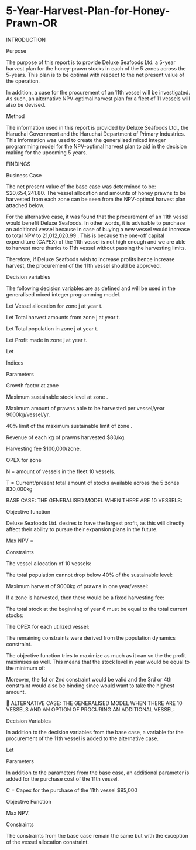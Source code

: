 # 5-Year-Harvest-Plan-for-Honey-Prawn-OR
INTRODUCTION

Purpose

The purpose of this report is to provide Deluxe Seafoods Ltd. a 5-year harvest plan for the honey-prawn stocks in each of the 5 zones across the 5-years. This plan is to be optimal with respect to the net present value of the operation. 

In addition, a case for the procurement of an 11th vessel will be investigated. As such, an alternative NPV-optimal harvest plan for a fleet of 11 vessels will also be devised.  

Method

The information used in this report is provided by Deluxe Seafoods Ltd., the Haruchai Government and the Haruchai Department of Primary Industries. This information was used to create the generalised mixed integer programming model for the NPV-optimal harvest plan to aid in the decision making for the upcoming 5 years. 


FINDINGS

Business Case

The net present value of the base case was determined to be: $20,654,241.80. The vessel allocation and amounts of honey prawns to be harvested from each zone can be seen from the NPV-optimal harvest plan attached below.

For the alternative case, it was found that the procurement of an 11th vessel would benefit Deluxe Seafoods. In other words, it is advisable to purchase an additional vessel because in case of buying a new vessel would increase to total NPV to 21,012,020.99 . This is because the one-off capital expenditure (CAPEX) of the 11th vessel is not high enough and we are able to harvest more thanks to 11th vessel without passing the harvesting limits. 

Therefore, if Deluxe Seafoods wish to increase profits hence increase harvest, the procurement of the 11th vessel should be approved.

Decision variables

The following decision variables are as defined and will be used in the generalised mixed integer programming model. 

Let   Vessel allocation for zone j at year t. 

Let   Total harvest amounts from zone j at year t. 

Let   Total population in zone j at year t. 


Let   Profit made in zone j at year t. 
 
Let  

Indices





Parameters

 Growth factor at zone 

 Maximum sustainable stock level at zone .

Maximum amount of prawns able to be harvested per vessel/year  9000kg/vessel/yr.

 40% limit of the maximum sustainable limit of zone .

Revenue of each kg of prawns harvested  $80/kg.

Harvesting fee  $100,000/zone.

OPEX for zone 

N = amount of vessels in the fleet  10 vessels.

T = Current/present total amount of stocks available across the 5 zones   830,000kg















BASE CASE: THE GENERALISED MODEL WHEN THERE ARE 10 VESSELS:

Objective function

Deluxe Seafoods Ltd. desires to have the largest profit, as this will directly affect their ability to pursue their expansion plans in the future.

Max NPV = 


Constraints

The vessel allocation of 10 vessels:


The total population cannot drop below 40% of the sustainable level:


Maximum harvest of 9000kg of prawns in one year/vessel:


If a zone is harvested, then there would be a fixed harvesting fee:


The total stock at the beginning of year 6 must be equal to the total current stocks:


The OPEX for each utilized vessel:


The remaining constraints were derived from the population dynamics constraint.

The objective function tries to maximize  as much as it can so the the profit maximises as well. This means that the stock level in year  would be equal to the minimum of:

Moreover, the 1st or 2nd constraint would be valid and the 3rd or 4th constraint would also be binding since  would want to take the highest amount.






	




ALTERNATIVE CASE: THE GENERALISED MODEL WHEN THERE ARE 10 VESSELS AND AN OPTION OF PROCURING AN ADDITIONAL VESSEL:

Decision Variables

In addition to the decision variables from the base case, a variable for the procurement of the 11th vessel is added to the alternative case.

Let 

Parameters

In addition to the parameters from the base case, an additional parameter is added for the purchase cost of the 11th vessel.

C = Capex for the purchase of the 11th vessel  $95,000

Objective Function

Max NPV:


Constraints

The constraints from the base case remain the same but with the exception of the vessel allocation constraint.


